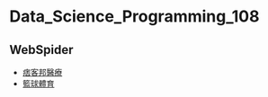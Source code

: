 # Data_Science_Programming_108

## WebSpider
- [痞客邦醫療](https://leechiulan.github.io/Data_Science_Programming_108/Samples/WebSpider/BlogsMedical.html)
- [籃球體育](https://leechiulan.github.io/Data_Science_Programming_108/Samples/WebSpider/BlogsBaseketball.html.html)
